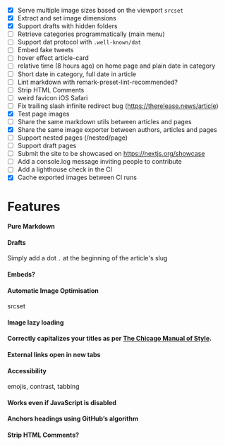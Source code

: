 - [x] Serve multiple image sizes based on the viewport `srcset`
- [x] Extract and set image dimensions
- [x] Support drafts with hidden folders
- [ ] Retrieve categories programmatically (main menu)
- [ ] Support dat protocol with `.well-known/dat`
- [ ] Embed fake tweets
- [ ] hover effect article-card
- [ ] relative time (8 hours ago) on home page and plain date in category
- [ ] Short date in category, full date in article
- [ ] Lint markdown with remark-preset-lint-recommended?
- [ ] Strip HTML Comments
- [ ] weird favicon iOS Safari
- [ ] Fix trailing slash infinite redirect bug (https://therelease.news/article) 
- [x] Test page images 
- [ ] Share the same markdown utils between articles and pages
- [x] Share the same image exporter between authors, articles and pages 
- [ ] Support nested pages (/nested/page)
- [ ] Support draft pages
- [ ] Submit the site to be showcased on https://nextjs.org/showcase
- [ ] Add a console.log message inviting people to contribute
- [ ] Add a lighthouse check in the CI
- [x] Cache exported images between CI runs 

# Features

#### Pure Markdown

#### Drafts

Simply add a dot `.` at the beginning of the article's slug

#### Embeds?

#### Automatic Image Optimisation

srcset

#### Image lazy loading

#### Correctly capitalizes your titles as per [The Chicago Manual of Style](http://www.chicagomanualofstyle.org/home.html).

#### External links open in new tabs

#### Accessibility

emojis, contrast, tabbing

#### Works even if JavaScript is disabled

#### Anchors headings using GitHub’s algorithm

#### Strip HTML Comments?
